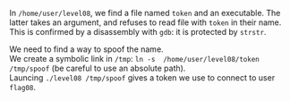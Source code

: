 In `/home/user/level08`, we find a file named `token` and an executable. The latter takes an argument, and refuses to read file with `token` in their name.  
This is confirmed by a disassembly with `gdb`: it is protected by `strstr`.  

We need to find a way to spoof the name.  
We create a symbolic link in `/tmp`: `ln -s  /home/user/level08/token /tmp/spoof` (be careful to use an absolute path).  
Launcing `./level08 /tmp/spoof` gives a token we use to connect to user `flag08`.
